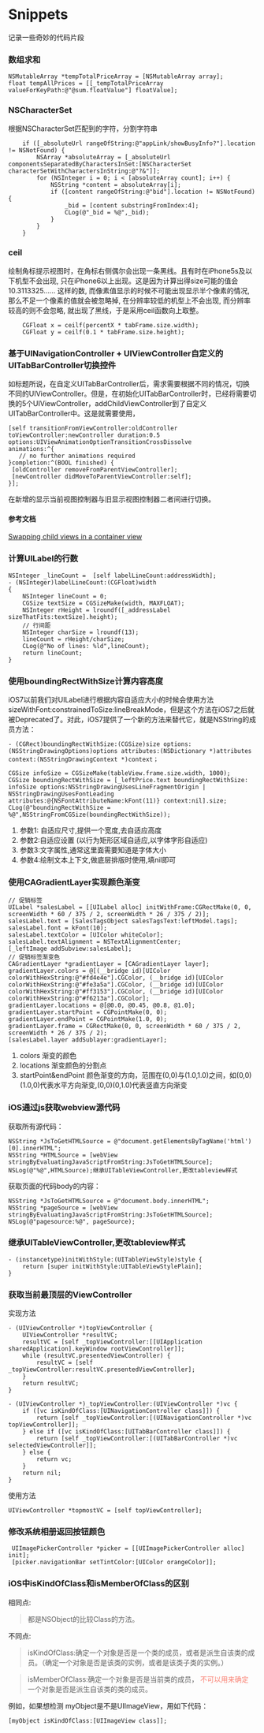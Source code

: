 # Snippets
记录一些奇妙的代码片段

### 数组求和
```
NSMutableArray *tempTotalPriceArray = [NSMutableArray array];
float tempAllPrices = [[_tempTotalPriceArray valueForKeyPath:@"@sum.floatValue"] floatValue];
```
### NSCharacterSet
根据NSCharacterSet匹配到的字符，分割字符串

```
    if ([_absoluteUrl rangeOfString:@"appLink/showBusyInfo?"].location != NSNotFound) {
        NSArray *absoluteArray = [_absoluteUrl componentsSeparatedByCharactersInSet:[NSCharacterSet characterSetWithCharactersInString:@"?&"]];
        for (NSInteger i = 0; i < [absoluteArray count]; i++) {
            NSString *content = absoluteArray[i];
            if ([content rangeOfString:@"bid"].location != NSNotFound) {
                _bid = [content substringFromIndex:4];
                CLog(@"_bid = %@",_bid);
            }
        }
    }
```
### ceil
绘制角标提示视图时，在角标右侧偶尔会出现一条黑线。且有时在iPhone5s及以下机型不会出现, 只在iPhone6以上出现。这是因为计算出得size可能的值会10.3113325…… 这样的数, 而像素值显示的时候不可能出现显示半个像素的情况, 那么不足一个像素的值就会被忽略掉, 在分辨率较低的机型上不会出现, 而分辨率较高的则不会忽略, 就出现了黑线，于是采用ceil函数向上取整。

```
    CGFloat x = ceilf(percentX * tabFrame.size.width);
    CGFloat y = ceilf(0.1 * tabFrame.size.height);
```

### 基于UINavigationController + UIViewController自定义的UITabBarController切换控件

如标题所说，在自定义UITabBarController后，需求需要根据不同的情况，切换不同的UIViewController。但是，在初始化UITabBarController时，已经将需要切换的5个UIViewController，addChildViewController到了自定义UITabBarController中。这是就需要使用，

```
[self transitionFromViewController:oldController toViewController:newController duration:0.5 options:UIViewAnimationOptionTransitionCrossDissolve
animations:^{
   // no further animations required
}completion:^(BOOL finished) {
 [oldController removeFromParentViewController];     
 [newController didMoveToParentViewController:self];
}];
```
在新增的显示当前视图控制器与旧显示视图控制器二者间进行切换。
#### 参考文档
[Swapping child views in a container view
](http://stackoverflow.com/questions/19162874/swapping-child-views-in-a-container-view)

### 计算UILabel的行数

```
NSInteger _lineCount =  [self labelLineCount:addressWidth];
- (NSInteger)labelLineCount:(CGFloat)width
{
    NSInteger lineCount = 0;
    CGSize textSize = CGSizeMake(width, MAXFLOAT);
    NSInteger rHeight = lroundf([_addressLabel sizeThatFits:textSize].height);
    // 行间距
    NSInteger charSize = lroundf(13);
    lineCount = rHeight/charSize;
    CLog(@"No of lines: %ld",lineCount);
    return lineCount;
}
```
### 使用boundingRectWithSize计算内容高度
iOS7以前我们对UILabel进行根据内容自适应大小的时候会使用方法sizeWithFont:constrainedToSize:lineBreakMode，但是这个方法在iOS7之后就被Deprecated了。对此，iOS7提供了一个新的方法来替代它，就是NSString的成员方法：

```
- (CGRect)boundingRectWithSize:(CGSize)size options:(NSStringDrawingOptions)options attributes:(NSDictionary *)attributes context:(NSStringDrawingContext *)context；
```

```
CGSize infoSize = CGSizeMake(tableView.frame.size.width, 1000);
CGSize boundingRectWithSize = [_leftPrice.text boundingRectWithSize: infoSize options:NSStringDrawingUsesLineFragmentOrigin | NSStringDrawingUsesFontLeading  attributes:@{NSFontAttributeName:kFont(11)} context:nil].size;
CLog(@"boundingRectWithSize = %@",NSStringFromCGSize(boundingRectWithSize));
```
1. 参数1: 自适应尺寸,提供一个宽度,去自适应高度
2. 参数2:自适应设置 (以行为矩形区域自适应,以字体字形自适应)
3. 参数3:文字属性,通常这里面需要知道是字体大小
4. 参数4:绘制文本上下文,做底层排版时使用,填nil即可

### 使用CAGradientLayer实现颜色渐变

```
// 促销标签
UILabel *salesLabel = [[UILabel alloc] initWithFrame:CGRectMake(0, 0, screenWidth * 60 / 375 / 2, screenWidth * 26 / 375 / 2)];
salesLabel.text = [SalesTagsObject salesTagsText:leftModel.tags];
salesLabel.font = kFont(10);
salesLabel.textColor = [UIColor whiteColor];
salesLabel.textAlignment = NSTextAlignmentCenter;
[_leftImage addSubview:salesLabel];
// 促销标签渐变色
CAGradientLayer *gradientLayer = [CAGradientLayer layer];
gradientLayer.colors = @[(__bridge id)[UIColor colorWithHexString:@"#fd4e4e"].CGColor, (__bridge id)[UIColor colorWithHexString:@"#fe3a5a"].CGColor, (__bridge id)[UIColor colorWithHexString:@"#ff3153"].CGColor, (__bridge id)[UIColor colorWithHexString:@"#f6213a"].CGColor];
gradientLayer.locations = @[@0.0, @0.45, @0.8, @1.0];
gradientLayer.startPoint = CGPointMake(0, 0);
gradientLayer.endPoint = CGPointMake(1.0, 0);
gradientLayer.frame = CGRectMake(0, 0, screenWidth * 60 / 375 / 2, screenWidth * 26 / 375 / 2);
[salesLabel.layer addSublayer:gradientLayer];
```
1. colors 渐变的颜色
2. locations 渐变颜色的分割点
3. startPoint&endPoint 颜色渐变的方向，范围在(0,0)与(1.0,1.0)之间，如(0,0)(1.0,0)代表水平方向渐变,(0,0)(0,1.0)代表竖直方向渐变

### iOS通过js获取webview源代码
获取所有源代码：

```
NSString *JsToGetHTMLSource = @"document.getElementsByTagName('html')[0].innerHTML";    
NSString *HTMLSource = [webView stringByEvaluatingJavaScriptFromString:JsToGetHTMLSource];
NSLog(@"%@",HTMLSource);继承UITableViewController,更改tableview样式
```

获取页面的代码body的内容：

```
NSString *JsToGetHTMLSource = @"document.body.innerHTML"; 
NSString *pageSource = [webView stringByEvaluatingJavaScriptFromString:JsToGetHTMLSource];
NSLog(@"pagesource:%@", pageSource);
```

### 继承UITableViewController,更改tableview样式

```
- (instancetype)initWithStyle:(UITableViewStyle)style {
    return [super initWithStyle:UITableViewStylePlain];
}
```

### 获取当前最顶层的ViewController

实现方法

```
- (UIViewController *)topViewController {
    UIViewController *resultVC;
    resultVC = [self _topViewController:[[UIApplication sharedApplication].keyWindow rootViewController]];
    while (resultVC.presentedViewController) {
        resultVC = [self _topViewController:resultVC.presentedViewController];
    }
    return resultVC;
}

- (UIViewController *)_topViewController:(UIViewController *)vc {
    if ([vc isKindOfClass:[UINavigationController class]]) {
        return [self _topViewController:[(UINavigationController *)vc topViewController]];
    } else if ([vc isKindOfClass:[UITabBarController class]]) {
        return [self _topViewController:[(UITabBarController *)vc selectedViewController]];
    } else {
        return vc;
    }
    return nil;
}
```
使用方法

```
UIViewController *topmostVC = [self topViewController];
```

### 修改系统相册返回按钮颜色

```
 UIImagePickerController *picker = [[UIImagePickerController alloc] init];
 [picker.navigationBar setTintColor:[UIColor orangeColor]];
```

### iOS中isKindOfClass和isMemberOfClass的区别

相同点:
> 都是NSObject的比较Class的方法。

不同点:
>isKindOfClass:确定一个对象是否是一个类的成员，或者是派生自该类的成员。（确定一个对象是否是该类的实例，或者是该类子类的实例。）

>isMemberOfClass:确定一个对象是否是当前类的成员，<font color = #FA8072> 不可以用来确定 </font>一个对象是否是派生自该类的类的成员。

例如，如果想检测 myObject是不是UIImageView，用如下代码：

```
[myObject isKindOfClass:[UIImageView class]];
```